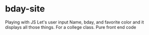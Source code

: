 # bday-site
Playing with JS
Let's user input Name, bday, and favorite color and it displays all those things.
For a college class.
Pure front end code
